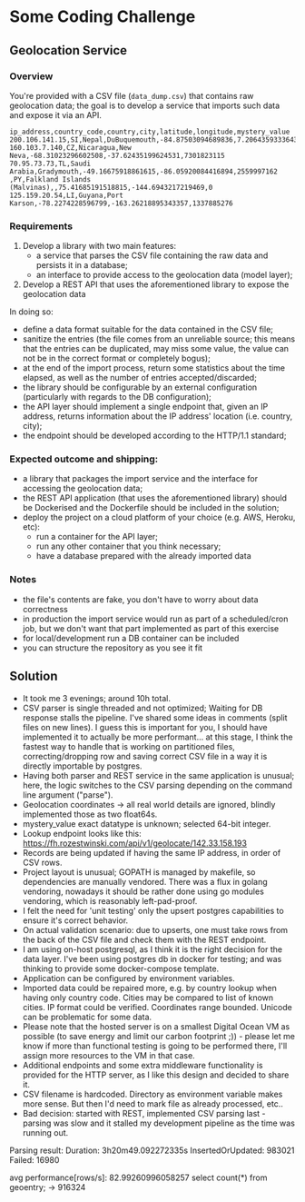# Some Coding Challenge

## Geolocation Service

### Overview
You're provided with a CSV file (`data_dump.csv`) that contains raw geolocation data; the goal is to develop a service that imports such data and expose it via an API.

```
ip_address,country_code,country,city,latitude,longitude,mystery_value
200.106.141.15,SI,Nepal,DuBuquemouth,-84.87503094689836,7.206435933364332,7823011346
160.103.7.140,CZ,Nicaragua,New Neva,-68.31023296602508,-37.62435199624531,7301823115
70.95.73.73,TL,Saudi Arabia,Gradymouth,-49.16675918861615,-86.05920084416894,2559997162
,PY,Falkland Islands (Malvinas),,75.41685191518815,-144.6943217219469,0
125.159.20.54,LI,Guyana,Port Karson,-78.2274228596799,-163.26218895343357,1337885276
```

### Requirements
1. Develop a library with two main features:
    * a service that parses the CSV file containing the raw data and persists it in a database;
    * an interface to provide access to the geolocation data (model layer);
1. Develop a REST API that uses the aforementioned library to expose the geolocation data

In doing so:
* define a data format suitable for the data contained in the CSV file;
* sanitize the entries (the file comes from an unreliable source; this means that the entries can be duplicated, may miss some value, the value can not be in the correct format or completely bogus);
* at the end of the import process, return some statistics about the time elapsed, as well as the number of entries accepted/discarded;
* the library should be configurable by an external configuration (particularly with regards to the DB configuration);
* the API layer should implement a single endpoint that, given an IP address, returns information about the IP address' location (i.e. country, city);
* the endpoint should be developed according to the HTTP/1.1 standard;

### Expected outcome and shipping:
* a library that packages the import service and the interface for accessing the geolocation data;
* the REST API application (that uses the aforementioned library) should be Dockerised and the Dockerfile should be included in the solution;
* deploy the project on a cloud platform of your choice (e.g. AWS, Heroku, etc):
    * run a container for the API layer;
    * run any other container that you think necessary;
    * have a database prepared with the already imported data

### Notes
* the file's contents are fake, you don't have to worry about data correctness
* in production the import service would run as part of a scheduled/cron job, but we don't want that part implemented as part of this exercise
* for local/development run a DB container can be included
* you can structure the repository as you see it fit


## Solution

* It took me 3 evenings; around 10h total.
* CSV parser is single threaded and not optimized; Waiting for DB response stalls the pipeline. I've shared some ideas in comments (split files on new lines). I guess this is important for you, I should have implemented it to actually be more performant... at this stage, I think the fastest way to handle that is working on partitioned files, correcting/dropping row and saving correct CSV file in a way it is directly importable by postgres.
* Having both parser and REST service in the same application is unusual; here, the logic switches to the CSV parsing depending on the command line argument ("parse").
* Geolocation coordinates -> all real world details are ignored, blindly implemented those as two float64s.
* mystery_value exact datatype is unknown; selected 64-bit integer.
* Lookup endpoint looks like this: https://fh.rozestwinski.com/api/v1/geolocate/142.33.158.193
* Records are being updated if having the same IP address, in order of CSV rows.
* Project layout is unusual; GOPATH is managed by makefile, so dependencies are manually vendored. There was a flux in golang vendoring, nowadays it should be rather done using go modules vendoring, which is reasonably left-pad-proof.
* I felt the need for 'unit testing' only the upsert postgres capabilities to ensure it's correct behavior.
* On actual validation scenario: due to upserts, one must take rows from the back of the CSV file and check them with the REST endpoint.
* I am using on-host postgresql, as I think it is the right decision for the data layer. I've been using postgres db in docker for testing; and was thinking to provide some docker-compose template.
* Application can be configured by environment variables.
* Imported data could be repaired more, e.g. by country lookup when having only country code. Cities may be compared to list of known cities. IP format could be verified. Coordinates range bounded. Unicode can be problematic for some data.
* Please note that the hosted server is on a smallest Digital Ocean VM as possible (to save energy and limit our carbon footprint ;)) - please let me know if more than functional testing is going to be performed there, I'll assign more resources to the VM in that case.
* Additional endpoints and some extra middleware functionality is provided for the HTTP server, as I like this design and decided to share it.
* CSV filename is hardcoded. Directory as environment variable makes more sense. But then I'd need to mark file as already processed, etc..
* Bad decision: started with REST, implemented CSV parsing last - parsing was slow and it stalled my development pipeline as the time was running out.

Parsing result:
Duration: 3h20m49.092272335s
InsertedOrUpdated: 983021
Failed: 16980

avg performance[rows/s]:  82.99260996058257
select count(*) from geoentry; -> 916324




